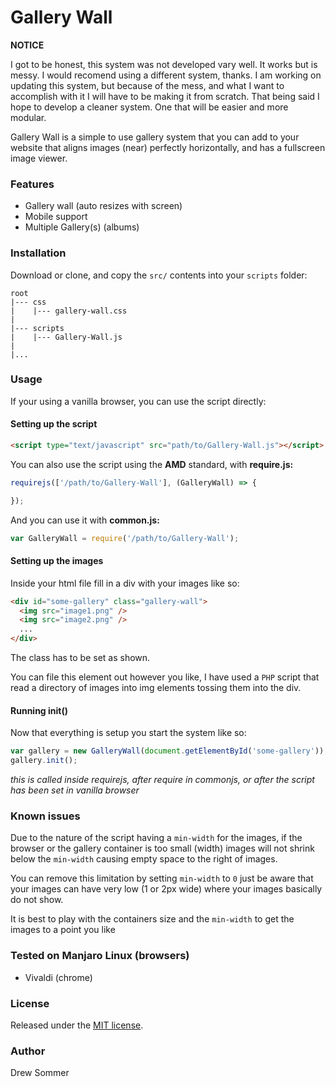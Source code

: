 # Gallery Wall

**NOTICE**

I got to be honest, this system was not developed vary well. It works but is messy. I would recomend using a different system, thanks. I am working on updating this system, but because of the mess, and what I want to accomplish with it I will have to be making it from scratch. That being said I hope to develop a cleaner system. One that will be easier and more modular.

Gallery Wall is a simple to use gallery system that you can add to your website
that aligns images (near) perfectly horizontally, and has a fullscreen image viewer.

### Features
-   Gallery wall (auto resizes with screen)
-   Mobile support
-   Multiple Gallery(s) (albums)

### Installation
Download or clone, and copy the `src/` contents into your `scripts` folder:

```
root
|--- css
|    |--- gallery-wall.css
|
|--- scripts
|    |--- Gallery-Wall.js
|
|...
```
### Usage

If your using a vanilla browser, you can use the script directly:

#### Setting up the script

```html
<script type="text/javascript" src="path/to/Gallery-Wall.js"></script>
```

You can also use the script using the **AMD** standard, with **require.js:**

```javascript
requirejs(['/path/to/Gallery-Wall'], (GalleryWall) => {

});
```

And you can use it with **common.js:**

```javascript
var GalleryWall = require('/path/to/Gallery-Wall');
```

#### Setting up the images

Inside your html file fill in a div with your images like so:

```html
<div id="some-gallery" class="gallery-wall">
  <img src="image1.png" />
  <img src="image2.png" />
  ...
</div>
```
The class has to be set as shown.

You can file this element out however you like, I have used a `PHP` script that read a directory of images into img elements tossing them into the div.

#### Running init()

Now that everything is setup you start the system like so:

```javascript
var gallery = new GalleryWall(document.getElementById('some-gallery'));
gallery.init();
```

_this is called inside requirejs, after require in commonjs, or after the script has been set in vanilla browser_

### Known issues

Due to the nature of the script having a `min-width` for the images, if the browser
or the gallery container is too small (width) images will not shrink below the
`min-width` causing empty space to the right of images.

You can remove this limitation by setting `min-width` to `0` just be aware that
your images can have very low (1 or 2px wide) where your images basically do not
show.

It is best to play with the containers size and the `min-width` to get the images
to a point you like

### Tested on Manjaro Linux (browsers)
-   Vivaldi (chrome)

### License
Released under the [MIT license](http://www.opensource.org/licenses/MIT).

### Author
Drew Sommer
